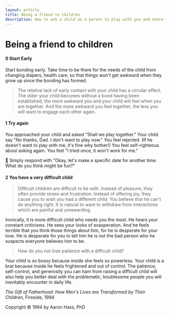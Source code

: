 ```yaml
---
layout: article
title: Being a friend to children
description: How to ask a child as a parent to play with you and share their concerns
---
```


# Being a friend to children

#### 0 Start Early

Start bonding early. Take time to be there for the needs of the child from changing diapers, health care, so that things won't get awkward when they grow up since the bonding has formed.

> The relative lack of early contact with your child has a circular effect. The older your child becomes without a bond having been established, the more awkward you and your child will feel when you are together. And the more awkward you feel together, the less you will want to engage each other again.

#### 1 Try again

You approached your child and asked "Shall we play together."  Your child say "No thanks, Dad. I don't want to play now." You feel rejected. \(If he doesn't want to play with me, it's fine why bother!\) You feel self-righteous about asking again.  You feel "I tried once, it won't work for me."

📝 Simply respond with "Okay,  let's make a specific date for another time. What do you think might be fun?"

#### 2 You have a very difficult child

> Difficult children are difficult to be with. Instead of pleasure, they often provide stress and frustration. Instead of offering joy, they cause you to wish you had a different child. You believe that he can't do anything right. It is natural to want to withdraw from interactions which are painful and unrewarding.

Ironically, it is more difficult child who needs you the most. He hears your constant criticisms. He sees your looks of exasperation. And he feels terrible that you think those things about him, for he is desperate for your love. He is desperate for you to tell him he is not the bad person who he suspects everyone believes him to be.

> How do you not lose patience with a difficult child?

Your child is so bossy because inside she feels so powerless. Your child is a brat because inside he feels frightened and out of control. The patience, self-control, and generosity you can ham from raising a difficult child will also help you better deal with the problematic, troublesome people you will inevitably encounter in daily life.


_The Gift of Fatherhood: How Men's Lives are Transformed by Their Children_, Fireside, 1994

Copyright © 1994 by Aaron Hass, PhD

